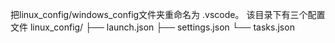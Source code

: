 把linux_config/windows_config文件夹重命名为 .vscode。
该目录下有三个配置文件
linux_config/
├── launch.json
├── settings.json
└── tasks.json

